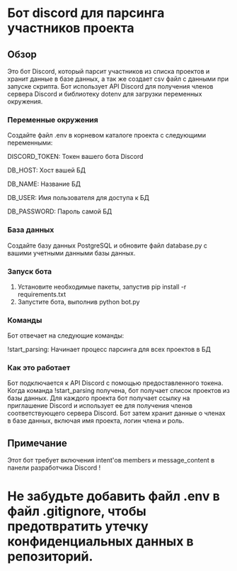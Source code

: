 # Бот discord для парсинга участников проекта

## Обзор
Это бот Discord, который парсит участников из списка проектов и хранит данные в базе данных, а так же создает csv файл с данными при запуске скрипта.
Бот использует API Discord для получения членов сервера Discord и библиотеку dotenv для загрузки переменных окружения.


### Переменные окружения

Создайте файл .env в корневом каталоге проекта с следующими переменными:

DISCORD_TOKEN: Токен вашего бота Discord

DB_HOST: Хост вашей БД

DB_NAME: Название БД

DB_USER: Имя пользователя для доступа к БД

DB_PASSWORD: Пароль самой БД

### База данных
Создайте базу данных PostgreSQL и обновите файл database.py с вашими учетными данными базы данных.

### Запуск бота
1. Установите необходимые пакеты, запустив pip install -r requirements.txt
2. Запустите бота, выполнив python bot.py

### Команды
Бот отвечает на следующие команды:

!start_parsing: Начинает процесс парсинга для всех проектов в БД


### Как это работает
Бот подключается к API Discord с помощью предоставленного токена.
Когда команда !start_parsing получена, бот получает список проектов из базы данных.
Для каждого проекта бот получает ссылку на приглашение Discord и использует ее для получения членов соответствующего сервера Discord.
Бот затем хранит данные о членах в базе данных, включая имя проекта, логин члена и роль.

## Примечание
Этот бот требует включения intent'ов members и message_content в панели разработчика Discord !

# Не забудьте добавить файл .env в файл .gitignore, чтобы предотвратить утечку конфиденциальных данных в репозиторий.